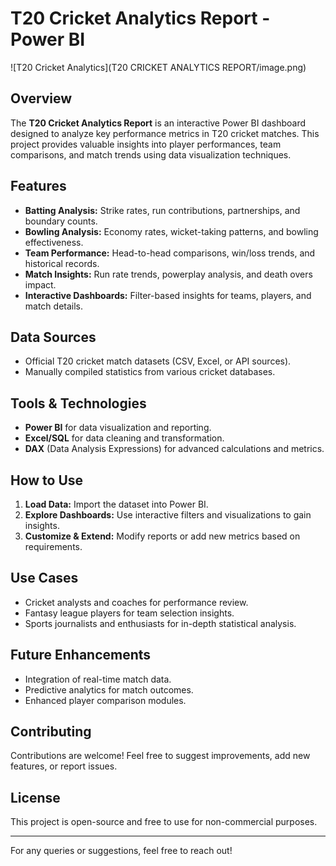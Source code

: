 # T20 Cricket Analytics Report - Power BI

![T20 Cricket Analytics](T20 CRICKET ANALYTICS REPORT/image.png)

## Overview
The **T20 Cricket Analytics Report** is an interactive Power BI dashboard designed to analyze key performance metrics in T20 cricket matches. This project provides valuable insights into player performances, team comparisons, and match trends using data visualization techniques.

## Features
- **Batting Analysis:** Strike rates, run contributions, partnerships, and boundary counts.
- **Bowling Analysis:** Economy rates, wicket-taking patterns, and bowling effectiveness.
- **Team Performance:** Head-to-head comparisons, win/loss trends, and historical records.
- **Match Insights:** Run rate trends, powerplay analysis, and death overs impact.
- **Interactive Dashboards:** Filter-based insights for teams, players, and match details.

## Data Sources
- Official T20 cricket match datasets (CSV, Excel, or API sources).
- Manually compiled statistics from various cricket databases.

## Tools & Technologies
- **Power BI** for data visualization and reporting.
- **Excel/SQL** for data cleaning and transformation.
- **DAX** (Data Analysis Expressions) for advanced calculations and metrics.

## How to Use
1. **Load Data:** Import the dataset into Power BI.
2. **Explore Dashboards:** Use interactive filters and visualizations to gain insights.
3. **Customize & Extend:** Modify reports or add new metrics based on requirements.

## Use Cases
- Cricket analysts and coaches for performance review.
- Fantasy league players for team selection insights.
- Sports journalists and enthusiasts for in-depth statistical analysis.

## Future Enhancements
- Integration of real-time match data.
- Predictive analytics for match outcomes.
- Enhanced player comparison modules.

## Contributing
Contributions are welcome! Feel free to suggest improvements, add new features, or report issues.

## License
This project is open-source and free to use for non-commercial purposes.

---
For any queries or suggestions, feel free to reach out!
